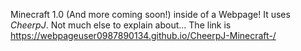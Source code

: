 Minecraft 1.0 (And more coming soon!) inside of a Webpage!
It uses *CheerpJ*. Not much else to explain about... The link is https://webpageuser0987890134.github.io/CheerpJ-Minecraft-/
